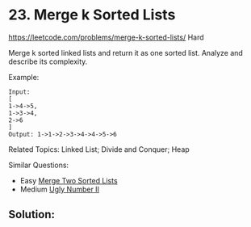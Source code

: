 # 23. Merge k Sorted Lists
<https://leetcode.com/problems/merge-k-sorted-lists/>
Hard

Merge k sorted linked lists and return it as one sorted list. Analyze and describe its complexity.

Example:

    Input:
    [
    1->4->5,
    1->3->4,
    2->6
    ]
    Output: 1->1->2->3->4->4->5->6

Related Topics: Linked List; Divide and Conquer; Heap

Similar Questions: 
* Easy [Merge Two Sorted Lists](https://leetcode.com/problems/merge-two-sorted-lists/)
* Medium [Ugly Number II](https://leetcode.com/problems/ugly-number-ii/)

## Solution: 
